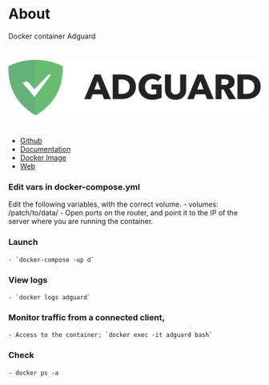 # About
Docker container Adguard

#

<p align="center">
    <a href="https://adguard.com/es/adguard-home/overview.html">
        <img src="https://github.com/JuanRodenas/Docker-container-selfhosted/blob/main/Adguard/adguard.png" alt="fail2ban">
    </a>
    <br>
</p>
<!-- markdownlint-enable MD033 -->

#
* [Github](https://github.com/AdguardTeam/AdGuardHome)
* [Documentation](https://kb.adguard.com/en/home/overview)
* [Docker Image](https://hub.docker.com/_/nextcloud)
* [Web](https://adguard.com/es/adguard-home/overview.html)

### Edit vars in docker-compose.yml
Edit the following variables, with the correct volume.
	- volumes: /patch/to/data/
	- Open ports on the router, and point it to the IP of the server where you are running the container. 

### Launch
	- `docker-compose -up d`

### View logs
	- `docker logs adguard`

### Monitor traffic from a connected client,
	- Access to the container: `docker exec -it adguard bash`

### Check
	- docker ps -a